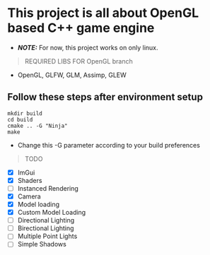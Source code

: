# This project is all about OpenGL based C++ game engine

- **_NOTE:_**  For now, this project works on only linux.

> REQUIRED LIBS FOR OpenGL branch

- OpenGL, GLFW, GLM, Assimp, GLEW  

## Follow these steps after environment setup

    mkdir build
    cd build
    cmake .. -G "Ninja"
    make

- Change this -G parameter according to your build preferences

> TODO

- [x] ImGui
- [x] Shaders
- [ ] Instanced Rendering
- [x] Camera
- [x] Model loading
- [x] Custom Model Loading
- [ ] Directional Lighting
- [ ] Birectional Lighting
- [ ] Multiple Point Lights
- [ ] Simple Shadows
